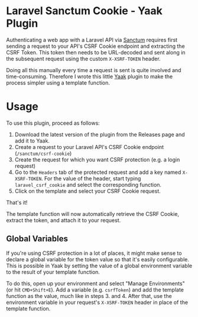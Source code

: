 # Laravel Sanctum Cookie - Yaak Plugin

Authenticating a web app with a Laravel API via [Sanctum](https://laravel.com/docs/11.x/sanctum#spa-authentication) requires first sending a request to your API's CSRF Cookie endpoint and extracting the CSRF Token. This token then needs to be URL-decoded and sent along in the subsequent request using the custom `X-XSRF-TOKEN` header.

Doing all this manually every time a request is sent is quite involved and time-consuming. Therefore I wrote this little [Yaak](https://yaak.app/) plugin to make the process simpler using a template function.

# Usage

To use this plugin, proceed as follows:

1. Download the latest version of the plugin from the Releases page and add it to Yaak.
2. Create a request to your Laravel API's CSRF Cookie endpoint (`/sanctum/csrf-cookie`)
3. Create the request for which you want CSRF protection (e.g. a login request)
4. Go to the `Headers` tab of the protected request and add a key named `X-XSRF-TOKEN`. For the value of the header, start typing `laravel_csrf_cookie` and select the corresponding function.
5. Click on the template and select your CSRF Cookie request.

That's it!

The template function will now automatically retrieve the CSRF Cookie, extract the token, and attach it to your request.

## Global Variables

If you're using CSRF protection in a lot of places, it might make sense to declare a global variable for the token value so that it's easily configurable. This is possible in Yaak by setting the value of a global environment variable to the result of your template function.

To do this, open up your environment and select "Manage Environments" (or hit `CMD+Shift+E`). Add a variable (e.g. `csrfToken`) and add the template function as the value, much like in steps 3. and 4. After that, use the environment variable in your request's `X-XSRF-TOKEN` header in place of the template function.
